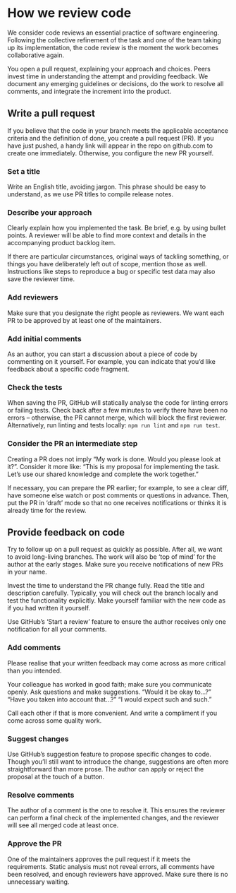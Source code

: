 # How we review code

We consider code reviews an essential practice of software engineering. Following the collective refinement of the task and one of the team taking up its implementation, the code review is the moment the work becomes collaborative again.

You open a pull request, explaining your approach and choices. Peers invest time in understanding the attempt and providing feedback. We document any emerging guidelines or decisions, do the work to resolve all comments, and integrate the increment into the product.

## Write a pull request

If you believe that the code in your branch meets the applicable acceptance criteria and the definition of done, you create a pull request (PR). If you have just pushed, a handy link will appear in the repo on github.com to create one immediately. Otherwise, you configure the new PR yourself.

### Set a title

Write an English title, avoiding jargon. This phrase should be easy to understand, as we use PR titles to compile release notes.

### Describe your approach

Clearly explain how you implemented the task. Be brief, e.g. by using bullet points. A reviewer will be able to find more context and details in the accompanying product backlog item.

If there are particular circumstances, original ways of tackling something, or things you have deliberately left out of scope, mention those as well. Instructions like steps to reproduce a bug or specific test data may also save the reviewer time.

### Add reviewers

Make sure that you designate the right people as reviewers. We want each PR to be approved by at least one of the maintainers.

### Add initial comments

As an author, you can start a discussion about a piece of code by commenting on it yourself. For example, you can indicate that you’d like feedback about a specific code fragment.

### Check the tests

When saving the PR, GitHub will statically analyse the code for linting errors or failing tests. Check back after a few minutes to verify there have been no errors – otherwise, the PR cannot merge, which will block the first reviewer. Alternatively, run linting and tests locally: `npm run lint` and `npm run test`.

### Consider the PR an intermediate step

Creating a PR does not imply “My work is done. Would you please look at it?”. Consider it more like: “This is my proposal for implementing the task. Let’s use our shared knowledge and complete the work together.”

If necessary, you can prepare the PR earlier; for example, to see a clear diff, have someone else watch or post comments or questions in advance. Then, put the PR in ‘draft’ mode so that no one receives notifications or thinks it is already time for the review.

## Provide feedback on code

Try to follow up on a pull request as quickly as possible. After all, we want to avoid long-living branches. The work will also be ‘top of mind’ for the author at the early stages. Make sure you receive notifications of new PRs in your name.

Invest the time to understand the PR change fully. Read the title and description carefully. Typically, you will check out the branch locally and test the functionality explicitly. Make yourself familiar with the new code as if you had written it yourself.

Use GitHub’s ‘Start a review’ feature to ensure the author receives only one notification for all your comments.

### Add comments

Please realise that your written feedback may come across as more critical than you intended.

Your colleague has worked in good faith; make sure you communicate openly. Ask questions and make suggestions. “Would it be okay to…?” “Have you taken into account that…?” “I would expect such and such.”

Call each other if that is more convenient. And write a compliment if you come across some quality work.

### Suggest changes

Use GitHub’s suggestion feature to propose specific changes to code. Though you’ll still want to introduce the change, suggestions are often more straightforward than more prose. The author can apply or reject the proposal at the touch of a button.

### Resolve comments

The author of a comment is the one to resolve it. This ensures the reviewer can perform a final check of the implemented changes, and the reviewer will see all merged code at least once.

### Approve the PR

One of the maintainers approves the pull request if it meets the requirements. Static analysis must not reveal errors, all comments have been resolved, and enough reviewers have approved. Make sure there is no unnecessary waiting.
